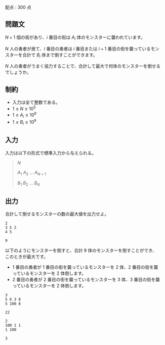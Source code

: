 配点 : $300$ 点

## 問題文

$N+1$ 個の街があり、$i$ 番目の街は $A_i$ 体のモンスターに襲われています。

$N$ 人の勇者が居て、$i$ 番目の勇者は $i$ 番目または $i+1$ 番目の街を襲っているモンスターを合計で $B_i$ 体まで倒すことができます。

$N$ 人の勇者がうまく協力することで、合計して最大で何体のモンスターを倒せるでしょうか。

## 制約

- 入力は全て整数である。
- $1 \leq N \leq 10^5$
- $1 \leq A_i \leq 10^9$
- $1 \leq B_i \leq 10^9$

## 入力

入力は以下の形式で標準入力から与えられる。

> $N$
> 
> $A_1$ $A_2$ $...$ $A_{N+1}$
> 
> $B_1$ $B_2$ $...$ $B_N$

## 出力

合計して倒せるモンスターの数の最大値を出力せよ。

```input1
2
3 5 2
4 5
```

```output1
9
```

以下のようにモンスターを倒すと、合計 $9$ 体のモンスターを倒すことができ、このときが最大です。

- $1$ 番目の勇者が $1$ 番目の街を襲っているモンスターを $2$ 体、$2$ 番目の街を襲っているモンスターを $2$ 体倒します。
- $2$ 番目の勇者が $2$ 番目の街を襲っているモンスターを $3$ 体、$3$ 番目の街を襲っているモンスターを $2$ 体倒します。

```input2
3
5 6 3 8
5 100 8
```

```output2
22
```

```input3
2
100 1 1
1 100
```

```output3
3
```